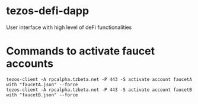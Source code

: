 # tezos-defi-dapp
User interface with high level of deFi functionalities 

# Commands to activate faucet accounts
```
tezos-client -A rpcalpha.tzbeta.net -P 443 -S activate account faucetA with "faucetA.json" --force
tezos-client -A rpcalpha.tzbeta.net -P 443 -S activate account faucetB with "faucetB.json" --force

```